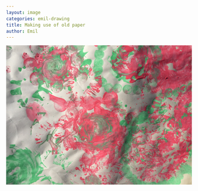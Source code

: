 ```yaml
---
layout: image
categories: emil-drawing
title: Making use of old paper
author: Emil
---
```

<div class="breakout">
<img alt="" src="/i/IMG_0891.jpg" />
</div>